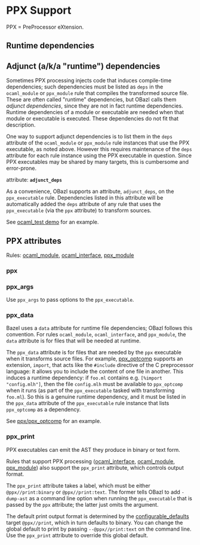 PPX Support
===========

PPX = PreProcessor eXtension.

<a name="runtime-deps">Runtime dependencies</a>
-----------------------------------------------

<a id="adjunct_deps" name="adjunct_deps">Adjunct (a/k/a "runtime") dependencies</a>
-----------------------------------------------------------------------------------

Sometimes PPX processing injects code that induces compile-time
dependencies; such dependencies must be listed as `deps` in the
`ocaml_module` or `ppx_module` rule that compiles the transformed source
file. These are often called "runtime" dependencies, but OBazl calls
them *adjunct dependencies*, since they are not in fact runtime
dependencies. Runtime dependencies of a module or executable are needed
when that module or executable is executed. These dependencies do not
fit that description.

One way to support adjunct dependencies is to list them in the `deps`
attribute of the `ocaml_module` or `ppx_module` rule instances that use
the PPX executable, as noted above. However this requires maintenance of
the `deps` attribute for each rule instance using the PPX executable in
question. Since PPX executables may be shared by many targets, this is
cumbersome and error-prone.

attribute: **`adjunct_deps`**

As a convenience, OBazl supports an attribute, `adjunct_deps`, on the
`ppx_executable` rule. Dependencies listed in this attribute will be
automatically added the `deps` attribute of any rule that uses the
`ppx_executable` (via the `ppx` attribute) to transform sources.

See [ocaml\_test
demo](https://github.com/obazl/dev_obazl/tree/main/demos/rules/ocaml_test)
for an example.

<a name="ppx-attrs">PPX attributes</a>
--------------------------------------

Rules: [ocaml\_module](../refman/rules_ocaml.md#ocaml_module),
[ocaml\_interface](../refman/ocaml_rules.md#ocaml_interface),
[ppx\_module](../refman/rules_ppx.md#ppx_module)

### <a name="ppx">ppx</a>

### <a name="ppx_args">ppx\_args</a>

Use `ppx_args` to pass options to the `ppx_executable`.

### <a name="ppx_data">ppx\_data</a>

Bazel uses a `data` attribute for runtime file dependencies; OBazl
follows this convention. For rules `ocaml_module`, `ocaml_interface`,
and `ppx_module`, the `data` attribute is for files that will be needed
at runtime.

The `ppx_data` attribute is for files that are needed by the `ppx`
executable when it transforms source files. For example,
[ppx\_optcomp]() supports an extension, `import`, that acts like the
`#include` directive of the C preprocessor language: it allows you to
include the content of one file in another. This induces a runtime
dependency: if `foo.ml` contains e.g. `[%import "config.mlh"]`, then the
file `config.mlh` must be available to `ppx_optcomp` when it runs (as
part of the `ppx_executable` tasked with transforming `foo.ml`). So this
is a genuine runtime dependency, and it must be listed in the `ppx_data`
attribute of the `ppx_executable` rule instance that lists `ppx_optcomp`
as a dependency.

See
[ppx/ppx\_optcomp](https://github.com/obazl/dev_obazl/blob/c0f01d6ae66ecdebbbfac687120ef734886542d4/demos/ppx/ppx_optcomp/BUILD.bazel#L27)
for an example.

### <a name="ppx_print">ppx\_print</a>

PPX executables can emit the AST they produce in binary or text form.

Rules that support PPX processing
([ocaml\_interface](../refman/rules_ocaml.md#ocaml_interface),
[ocaml\_module](../refman/rules_ocaml.md#ocaml_module),
[ppx\_module](../refman/rules_ppx.md#ppx_module)) also support the
`ppx_print` attribute, which controls output format.

The `ppx_print` attribute takes a label, which must be either
`@ppx//print:binary` or `@ppx//print:text`. The former tells OBazl to
add `-dump-ast` as a command line option when running the
`ppx_executable` that is passed by the `ppx` attribute; the latter just
omits the argument.

The default print output format is determined by the
[configurable\_defaults](configurable_defaults.md) target `@ppx//print`,
which in turn defaults to binary. You can change the global default to
print by passing `--@ppx//print:text` on the command line. Use the
`ppx_print` attribute to override this global default.
